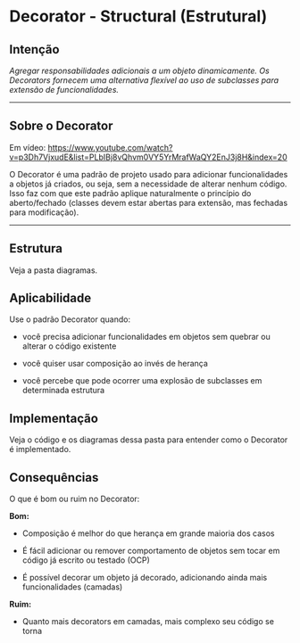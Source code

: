 # Decorator - Structural (Estrutural)

## Intenção

*Agregar responsabilidades adicionais a um objeto dinamicamente. Os Decorators fornecem uma alternativa flexível ao uso de subclasses para extensão de funcionalidades.*

---

## Sobre o Decorator

Em vídeo: https://www.youtube.com/watch?v=p3Dh7VjxudE&list=PLbIBj8vQhvm0VY5YrMrafWaQY2EnJ3j8H&index=20

O Decorator é uma padrão de projeto usado para adicionar funcionalidades a objetos já criados, ou seja, sem a necessidade de alterar nenhum código. Isso faz com que este padrão aplique naturalmente o princípio do aberto/fechado (classes devem estar abertas para extensão, mas fechadas para modificação).

---

## Estrutura

Veja a pasta diagramas.

## Aplicabilidade

Use o padrão Decorator quando:

- você precisa adicionar funcionalidades em objetos sem quebrar ou alterar o código existente

- você quiser usar composição ao invés de herança

- você percebe que pode ocorrer uma explosão de subclasses em determinada estrutura

## Implementação

Veja o código e os diagramas dessa pasta para entender como o Decorator é implementado.

## Consequências

O que é bom ou ruim no Decorator:

**Bom:**

- Composição é melhor do que herança em grande maioria dos casos

- É fácil adicionar ou remover comportamento de objetos sem tocar em código já escrito ou testado (OCP)

- É possível decorar um objeto já decorado, adicionando ainda mais funcionalidades (camadas)

**Ruim:**

- Quanto mais decorators em camadas, mais complexo seu código se torna
